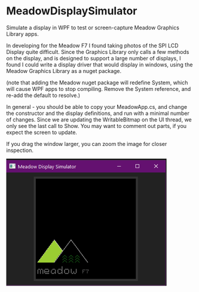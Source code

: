 # MeadowDisplaySimulator
Simulate a display in WPF to test or screen-capture Meadow Graphics Library  apps.

In developing for the Meadow F7 I found taking photos of the SPI LCD Display quite difficult.
Since the Graphics Library only calls a few methods on the display, and is designed to support a large number of displays, 
I found I could write a display driver that would display in windows, using the Meadow Graphics Library as a nuget package.

(note that adding the Meadow nuget package will redefine System, which will cause WPF apps to stop compiling. 
Remove the System reference, and re-add the default to resolve.)

In general - you should be able to copy your MeadowApp.cs, and change the constructor and the display definitions, and run with a minimal number of changes.
Since we are updating the WritableBitmap on the UI thread, we only see the last call to Show. You may want to comment out parts, if you expect the screen to update.

If you drag the window larger, you can zoom the image for closer inspection.

![Screenshot with Meadow Logo](MeadowDisplaySimulator.png)

